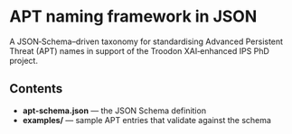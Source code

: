 # APT naming framework in JSON

A JSON‐Schema–driven taxonomy for standardising Advanced Persistent Threat (APT) names
in support of the Troodon XAI‐enhanced IPS PhD project.

## Contents

- **apt-schema.json** — the JSON Schema definition  
- **examples/** — sample APT entries that validate against the schema


